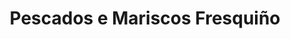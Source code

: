 ---
title: "Pescados e Mariscos Fresquiño"
url: /cambre/pescados-e-mariscos-fresquino/
shop: marisco
---